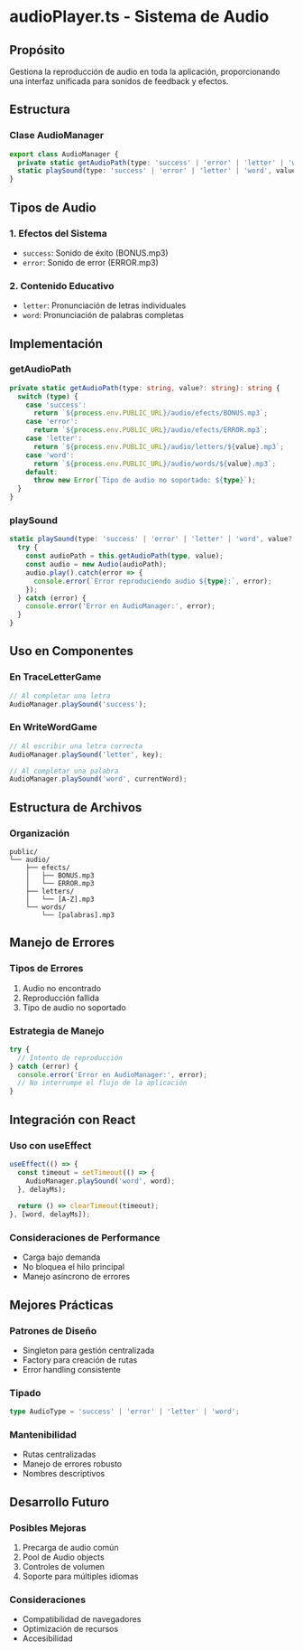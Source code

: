 # audioPlayer.ts - Sistema de Audio

## Propósito
Gestiona la reproducción de audio en toda la aplicación, proporcionando una interfaz unificada para sonidos de feedback y efectos.

## Estructura

### Clase AudioManager
```typescript
export class AudioManager {
  private static getAudioPath(type: 'success' | 'error' | 'letter' | 'word', value?: string): string
  static playSound(type: 'success' | 'error' | 'letter' | 'word', value?: string): void
}
```

## Tipos de Audio

### 1. Efectos del Sistema
- `success`: Sonido de éxito (BONUS.mp3)
- `error`: Sonido de error (ERROR.mp3)

### 2. Contenido Educativo
- `letter`: Pronunciación de letras individuales
- `word`: Pronunciación de palabras completas

## Implementación

### getAudioPath
```typescript
private static getAudioPath(type: string, value?: string): string {
  switch (type) {
    case 'success':
      return `${process.env.PUBLIC_URL}/audio/efects/BONUS.mp3`;
    case 'error':
      return `${process.env.PUBLIC_URL}/audio/efects/ERROR.mp3`;
    case 'letter':
      return `${process.env.PUBLIC_URL}/audio/letters/${value}.mp3`;
    case 'word':
      return `${process.env.PUBLIC_URL}/audio/words/${value}.mp3`;
    default:
      throw new Error(`Tipo de audio no soportado: ${type}`);
  }
}
```

### playSound
```typescript
static playSound(type: 'success' | 'error' | 'letter' | 'word', value?: string) {
  try {
    const audioPath = this.getAudioPath(type, value);
    const audio = new Audio(audioPath);
    audio.play().catch(error => {
      console.error(`Error reproduciendo audio ${type}:`, error);
    });
  } catch (error) {
    console.error('Error en AudioManager:', error);
  }
}
```

## Uso en Componentes

### En TraceLetterGame
```typescript
// Al completar una letra
AudioManager.playSound('success');
```

### En WriteWordGame
```typescript
// Al escribir una letra correcta
AudioManager.playSound('letter', key);

// Al completar una palabra
AudioManager.playSound('word', currentWord);
```

## Estructura de Archivos

### Organización
```
public/
└── audio/
    ├── efects/
    │   ├── BONUS.mp3
    │   └── ERROR.mp3
    ├── letters/
    │   └── [A-Z].mp3
    └── words/
        └── [palabras].mp3
```

## Manejo de Errores

### Tipos de Errores
1. Audio no encontrado
2. Reproducción fallida
3. Tipo de audio no soportado

### Estrategia de Manejo
```typescript
try {
  // Intento de reproducción
} catch (error) {
  console.error('Error en AudioManager:', error);
  // No interrumpe el flujo de la aplicación
}
```

## Integración con React

### Uso con useEffect
```typescript
useEffect(() => {
  const timeout = setTimeout(() => {
    AudioManager.playSound('word', word);
  }, delayMs);
  
  return () => clearTimeout(timeout);
}, [word, delayMs]);
```

### Consideraciones de Performance
- Carga bajo demanda
- No bloquea el hilo principal
- Manejo asíncrono de errores

## Mejores Prácticas

### Patrones de Diseño
- Singleton para gestión centralizada
- Factory para creación de rutas
- Error handling consistente

### Tipado
```typescript
type AudioType = 'success' | 'error' | 'letter' | 'word';
```

### Mantenibilidad
- Rutas centralizadas
- Manejo de errores robusto
- Nombres descriptivos

## Desarrollo Futuro

### Posibles Mejoras
1. Precarga de audio común
2. Pool de Audio objects
3. Controles de volumen
4. Soporte para múltiples idiomas

### Consideraciones
- Compatibilidad de navegadores
- Optimización de recursos
- Accesibilidad 